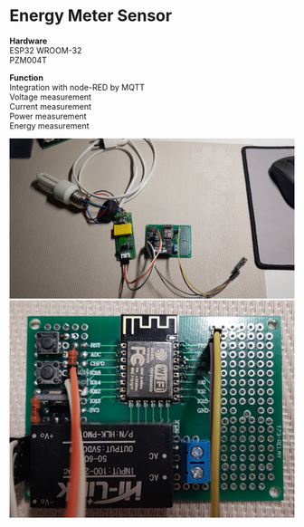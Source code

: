# 
# Energy Meter Sensor

**Hardware**<br />
ESP32 WROOM-32<br />
PZM004T<br />

**Function**<br />
Integration with node-RED by MQTT<br />
Voltage measurement<br />
Current measurement<br />
Power measurement<br />
Energy measurement<br />

![Main page](https://github.com/dwulkiewicz/EnergyMeterSensor/blob/master/hardware/Hardware_01.png)
![Details of the circuit](https://github.com/dwulkiewicz/EnergyMeterSensor/blob/master/hardware/Hardware_02.png)

